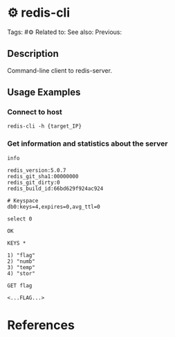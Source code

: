 # ⚙️ redis-cli

Tags: #⚙️
Related to:
See also:
Previous:

## Description

Command-line client to redis-server.

## Usage Examples

### Connect to host

	redis-cli -h {target_IP}

### Get information and statistics about the server

	info

```shell-session
redis_version:5.0.7
redis_git_sha1:00000000
redis_git_dirty:0
redis_build_id:66bd629f924ac924
```

```shell-session
# Keyspace
db0:keys=4,expires=0,avg_ttl=0
```

	select 0

```shell-session
OK
```

	KEYS *

```shell-session
1) "flag"
2) "numb"
3) "temp"
4) "stor"
```

	GET flag

```shell-session
<...FLAG...>
```

# References